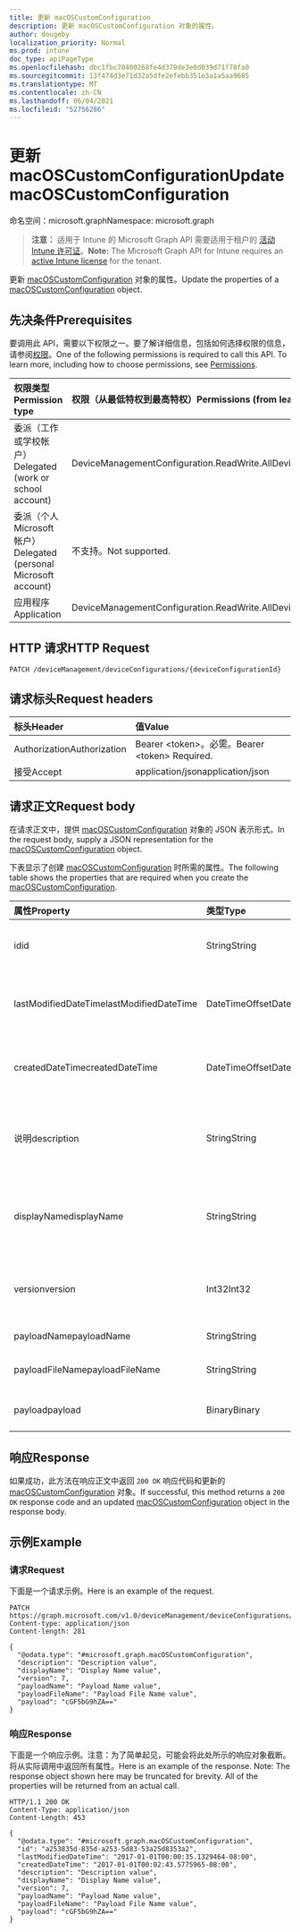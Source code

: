 ```yaml
---
title: 更新 macOSCustomConfiguration
description: 更新 macOSCustomConfiguration 对象的属性。
author: dougeby
localization_priority: Normal
ms.prod: intune
doc_type: apiPageType
ms.openlocfilehash: dbc1fbc70400268fe4d379de3e0d039d71f78fa0
ms.sourcegitcommit: 13f474d3e71d32a5dfe2efebb351e3a1a5aa9685
ms.translationtype: MT
ms.contentlocale: zh-CN
ms.lasthandoff: 06/04/2021
ms.locfileid: "52756286"
---
```

# <a name="update-macoscustomconfiguration"></a><span data-ttu-id="c2c09-103">更新 macOSCustomConfiguration</span><span class="sxs-lookup"><span data-stu-id="c2c09-103">Update macOSCustomConfiguration</span></span>

<span data-ttu-id="c2c09-104">命名空间：microsoft.graph</span><span class="sxs-lookup"><span data-stu-id="c2c09-104">Namespace: microsoft.graph</span></span>

> <span data-ttu-id="c2c09-105">**注意：** 适用于 Intune 的 Microsoft Graph API 需要适用于租户的 [活动 Intune 许可证](https://go.microsoft.com/fwlink/?linkid=839381)。</span><span class="sxs-lookup"><span data-stu-id="c2c09-105">**Note:** The Microsoft Graph API for Intune requires an [active Intune license](https://go.microsoft.com/fwlink/?linkid=839381) for the tenant.</span></span>

<span data-ttu-id="c2c09-106">更新 [macOSCustomConfiguration](../resources/intune-deviceconfig-macoscustomconfiguration.md) 对象的属性。</span><span class="sxs-lookup"><span data-stu-id="c2c09-106">Update the properties of a [macOSCustomConfiguration](../resources/intune-deviceconfig-macoscustomconfiguration.md) object.</span></span>

## <a name="prerequisites"></a><span data-ttu-id="c2c09-107">先决条件</span><span class="sxs-lookup"><span data-stu-id="c2c09-107">Prerequisites</span></span>
<span data-ttu-id="c2c09-p101">要调用此 API，需要以下权限之一。要了解详细信息，包括如何选择权限的信息，请参阅[权限](/graph/permissions-reference)。</span><span class="sxs-lookup"><span data-stu-id="c2c09-p101">One of the following permissions is required to call this API. To learn more, including how to choose permissions, see [Permissions](/graph/permissions-reference).</span></span>

|<span data-ttu-id="c2c09-110">权限类型</span><span class="sxs-lookup"><span data-stu-id="c2c09-110">Permission type</span></span>|<span data-ttu-id="c2c09-111">权限（从最低特权到最高特权）</span><span class="sxs-lookup"><span data-stu-id="c2c09-111">Permissions (from least to most privileged)</span></span>|
|:---|:---|
|<span data-ttu-id="c2c09-112">委派（工作或学校帐户）</span><span class="sxs-lookup"><span data-stu-id="c2c09-112">Delegated (work or school account)</span></span>|<span data-ttu-id="c2c09-113">DeviceManagementConfiguration.ReadWrite.All</span><span class="sxs-lookup"><span data-stu-id="c2c09-113">DeviceManagementConfiguration.ReadWrite.All</span></span>|
|<span data-ttu-id="c2c09-114">委派（个人 Microsoft 帐户）</span><span class="sxs-lookup"><span data-stu-id="c2c09-114">Delegated (personal Microsoft account)</span></span>|<span data-ttu-id="c2c09-115">不支持。</span><span class="sxs-lookup"><span data-stu-id="c2c09-115">Not supported.</span></span>|
|<span data-ttu-id="c2c09-116">应用程序</span><span class="sxs-lookup"><span data-stu-id="c2c09-116">Application</span></span>|<span data-ttu-id="c2c09-117">DeviceManagementConfiguration.ReadWrite.All</span><span class="sxs-lookup"><span data-stu-id="c2c09-117">DeviceManagementConfiguration.ReadWrite.All</span></span>|

## <a name="http-request"></a><span data-ttu-id="c2c09-118">HTTP 请求</span><span class="sxs-lookup"><span data-stu-id="c2c09-118">HTTP Request</span></span>
<!-- {
  "blockType": "ignored"
}
-->
``` http
PATCH /deviceManagement/deviceConfigurations/{deviceConfigurationId}
```

## <a name="request-headers"></a><span data-ttu-id="c2c09-119">请求标头</span><span class="sxs-lookup"><span data-stu-id="c2c09-119">Request headers</span></span>
|<span data-ttu-id="c2c09-120">标头</span><span class="sxs-lookup"><span data-stu-id="c2c09-120">Header</span></span>|<span data-ttu-id="c2c09-121">值</span><span class="sxs-lookup"><span data-stu-id="c2c09-121">Value</span></span>|
|:---|:---|
|<span data-ttu-id="c2c09-122">Authorization</span><span class="sxs-lookup"><span data-stu-id="c2c09-122">Authorization</span></span>|<span data-ttu-id="c2c09-123">Bearer &lt;token&gt;。必需。</span><span class="sxs-lookup"><span data-stu-id="c2c09-123">Bearer &lt;token&gt; Required.</span></span>|
|<span data-ttu-id="c2c09-124">接受</span><span class="sxs-lookup"><span data-stu-id="c2c09-124">Accept</span></span>|<span data-ttu-id="c2c09-125">application/json</span><span class="sxs-lookup"><span data-stu-id="c2c09-125">application/json</span></span>|

## <a name="request-body"></a><span data-ttu-id="c2c09-126">请求正文</span><span class="sxs-lookup"><span data-stu-id="c2c09-126">Request body</span></span>
<span data-ttu-id="c2c09-127">在请求正文中，提供 [macOSCustomConfiguration](../resources/intune-deviceconfig-macoscustomconfiguration.md) 对象的 JSON 表示形式。</span><span class="sxs-lookup"><span data-stu-id="c2c09-127">In the request body, supply a JSON representation for the [macOSCustomConfiguration](../resources/intune-deviceconfig-macoscustomconfiguration.md) object.</span></span>

<span data-ttu-id="c2c09-128">下表显示了创建 [macOSCustomConfiguration](../resources/intune-deviceconfig-macoscustomconfiguration.md) 时所需的属性。</span><span class="sxs-lookup"><span data-stu-id="c2c09-128">The following table shows the properties that are required when you create the [macOSCustomConfiguration](../resources/intune-deviceconfig-macoscustomconfiguration.md).</span></span>

|<span data-ttu-id="c2c09-129">属性</span><span class="sxs-lookup"><span data-stu-id="c2c09-129">Property</span></span>|<span data-ttu-id="c2c09-130">类型</span><span class="sxs-lookup"><span data-stu-id="c2c09-130">Type</span></span>|<span data-ttu-id="c2c09-131">说明</span><span class="sxs-lookup"><span data-stu-id="c2c09-131">Description</span></span>|
|:---|:---|:---|
|<span data-ttu-id="c2c09-132">id</span><span class="sxs-lookup"><span data-stu-id="c2c09-132">id</span></span>|<span data-ttu-id="c2c09-133">String</span><span class="sxs-lookup"><span data-stu-id="c2c09-133">String</span></span>|<span data-ttu-id="c2c09-134">实体的键。</span><span class="sxs-lookup"><span data-stu-id="c2c09-134">Key of the entity.</span></span> <span data-ttu-id="c2c09-135">继承自 [deviceConfiguration](../resources/intune-deviceconfig-deviceconfiguration.md)</span><span class="sxs-lookup"><span data-stu-id="c2c09-135">Inherited from [deviceConfiguration](../resources/intune-deviceconfig-deviceconfiguration.md)</span></span>|
|<span data-ttu-id="c2c09-136">lastModifiedDateTime</span><span class="sxs-lookup"><span data-stu-id="c2c09-136">lastModifiedDateTime</span></span>|<span data-ttu-id="c2c09-137">DateTimeOffset</span><span class="sxs-lookup"><span data-stu-id="c2c09-137">DateTimeOffset</span></span>|<span data-ttu-id="c2c09-138">上次修改对象的日期/时间。</span><span class="sxs-lookup"><span data-stu-id="c2c09-138">DateTime the object was last modified.</span></span> <span data-ttu-id="c2c09-139">继承自 [deviceConfiguration](../resources/intune-deviceconfig-deviceconfiguration.md)</span><span class="sxs-lookup"><span data-stu-id="c2c09-139">Inherited from [deviceConfiguration](../resources/intune-deviceconfig-deviceconfiguration.md)</span></span>|
|<span data-ttu-id="c2c09-140">createdDateTime</span><span class="sxs-lookup"><span data-stu-id="c2c09-140">createdDateTime</span></span>|<span data-ttu-id="c2c09-141">DateTimeOffset</span><span class="sxs-lookup"><span data-stu-id="c2c09-141">DateTimeOffset</span></span>|<span data-ttu-id="c2c09-142">创建对象的日期/时间。</span><span class="sxs-lookup"><span data-stu-id="c2c09-142">DateTime the object was created.</span></span> <span data-ttu-id="c2c09-143">继承自 [deviceConfiguration](../resources/intune-deviceconfig-deviceconfiguration.md)</span><span class="sxs-lookup"><span data-stu-id="c2c09-143">Inherited from [deviceConfiguration](../resources/intune-deviceconfig-deviceconfiguration.md)</span></span>|
|<span data-ttu-id="c2c09-144">说明</span><span class="sxs-lookup"><span data-stu-id="c2c09-144">description</span></span>|<span data-ttu-id="c2c09-145">String</span><span class="sxs-lookup"><span data-stu-id="c2c09-145">String</span></span>|<span data-ttu-id="c2c09-146">管理员提供的设备配置的说明。</span><span class="sxs-lookup"><span data-stu-id="c2c09-146">Admin provided description of the Device Configuration.</span></span> <span data-ttu-id="c2c09-147">继承自 [deviceConfiguration](../resources/intune-deviceconfig-deviceconfiguration.md)</span><span class="sxs-lookup"><span data-stu-id="c2c09-147">Inherited from [deviceConfiguration](../resources/intune-deviceconfig-deviceconfiguration.md)</span></span>|
|<span data-ttu-id="c2c09-148">displayName</span><span class="sxs-lookup"><span data-stu-id="c2c09-148">displayName</span></span>|<span data-ttu-id="c2c09-149">String</span><span class="sxs-lookup"><span data-stu-id="c2c09-149">String</span></span>|<span data-ttu-id="c2c09-150">管理员提供的设备配置的名称。</span><span class="sxs-lookup"><span data-stu-id="c2c09-150">Admin provided name of the device configuration.</span></span> <span data-ttu-id="c2c09-151">继承自 [deviceConfiguration](../resources/intune-deviceconfig-deviceconfiguration.md)</span><span class="sxs-lookup"><span data-stu-id="c2c09-151">Inherited from [deviceConfiguration](../resources/intune-deviceconfig-deviceconfiguration.md)</span></span>|
|<span data-ttu-id="c2c09-152">version</span><span class="sxs-lookup"><span data-stu-id="c2c09-152">version</span></span>|<span data-ttu-id="c2c09-153">Int32</span><span class="sxs-lookup"><span data-stu-id="c2c09-153">Int32</span></span>|<span data-ttu-id="c2c09-154">设备配置的版本。</span><span class="sxs-lookup"><span data-stu-id="c2c09-154">Version of the device configuration.</span></span> <span data-ttu-id="c2c09-155">继承自 [deviceConfiguration](../resources/intune-deviceconfig-deviceconfiguration.md)</span><span class="sxs-lookup"><span data-stu-id="c2c09-155">Inherited from [deviceConfiguration](../resources/intune-deviceconfig-deviceconfiguration.md)</span></span>|
|<span data-ttu-id="c2c09-156">payloadName</span><span class="sxs-lookup"><span data-stu-id="c2c09-156">payloadName</span></span>|<span data-ttu-id="c2c09-157">String</span><span class="sxs-lookup"><span data-stu-id="c2c09-157">String</span></span>|<span data-ttu-id="c2c09-158">向用户显示的名称。</span><span class="sxs-lookup"><span data-stu-id="c2c09-158">Name that is displayed to the user.</span></span>|
|<span data-ttu-id="c2c09-159">payloadFileName</span><span class="sxs-lookup"><span data-stu-id="c2c09-159">payloadFileName</span></span>|<span data-ttu-id="c2c09-160">String</span><span class="sxs-lookup"><span data-stu-id="c2c09-160">String</span></span>|<span data-ttu-id="c2c09-161">有效负载文件名 (\*.mobileconfig</span><span class="sxs-lookup"><span data-stu-id="c2c09-161">Payload file name (\*.mobileconfig</span></span> | <span data-ttu-id="c2c09-162">\*.xml)。</span><span class="sxs-lookup"><span data-stu-id="c2c09-162">\*.xml).</span></span>|
|<span data-ttu-id="c2c09-163">payload</span><span class="sxs-lookup"><span data-stu-id="c2c09-163">payload</span></span>|<span data-ttu-id="c2c09-164">Binary</span><span class="sxs-lookup"><span data-stu-id="c2c09-164">Binary</span></span>|<span data-ttu-id="c2c09-165">有效负载。</span><span class="sxs-lookup"><span data-stu-id="c2c09-165">Payload.</span></span> <span data-ttu-id="c2c09-166">（UTF8 编码的字节数组）</span><span class="sxs-lookup"><span data-stu-id="c2c09-166">(UTF8 encoded byte array)</span></span>|



## <a name="response"></a><span data-ttu-id="c2c09-167">响应</span><span class="sxs-lookup"><span data-stu-id="c2c09-167">Response</span></span>
<span data-ttu-id="c2c09-168">如果成功，此方法在响应正文中返回 `200 OK` 响应代码和更新的 [macOSCustomConfiguration](../resources/intune-deviceconfig-macoscustomconfiguration.md) 对象。</span><span class="sxs-lookup"><span data-stu-id="c2c09-168">If successful, this method returns a `200 OK` response code and an updated [macOSCustomConfiguration](../resources/intune-deviceconfig-macoscustomconfiguration.md) object in the response body.</span></span>

## <a name="example"></a><span data-ttu-id="c2c09-169">示例</span><span class="sxs-lookup"><span data-stu-id="c2c09-169">Example</span></span>

### <a name="request"></a><span data-ttu-id="c2c09-170">请求</span><span class="sxs-lookup"><span data-stu-id="c2c09-170">Request</span></span>
<span data-ttu-id="c2c09-171">下面是一个请求示例。</span><span class="sxs-lookup"><span data-stu-id="c2c09-171">Here is an example of the request.</span></span>
``` http
PATCH https://graph.microsoft.com/v1.0/deviceManagement/deviceConfigurations/{deviceConfigurationId}
Content-type: application/json
Content-length: 281

{
  "@odata.type": "#microsoft.graph.macOSCustomConfiguration",
  "description": "Description value",
  "displayName": "Display Name value",
  "version": 7,
  "payloadName": "Payload Name value",
  "payloadFileName": "Payload File Name value",
  "payload": "cGF5bG9hZA=="
}
```

### <a name="response"></a><span data-ttu-id="c2c09-172">响应</span><span class="sxs-lookup"><span data-stu-id="c2c09-172">Response</span></span>
<span data-ttu-id="c2c09-p109">下面是一个响应示例。注意：为了简单起见，可能会将此处所示的响应对象截断。将从实际调用中返回所有属性。</span><span class="sxs-lookup"><span data-stu-id="c2c09-p109">Here is an example of the response. Note: The response object shown here may be truncated for brevity. All of the properties will be returned from an actual call.</span></span>
``` http
HTTP/1.1 200 OK
Content-Type: application/json
Content-Length: 453

{
  "@odata.type": "#microsoft.graph.macOSCustomConfiguration",
  "id": "a253835d-835d-a253-5d83-53a25d8353a2",
  "lastModifiedDateTime": "2017-01-01T00:00:35.1329464-08:00",
  "createdDateTime": "2017-01-01T00:02:43.5775965-08:00",
  "description": "Description value",
  "displayName": "Display Name value",
  "version": 7,
  "payloadName": "Payload Name value",
  "payloadFileName": "Payload File Name value",
  "payload": "cGF5bG9hZA=="
}
```




